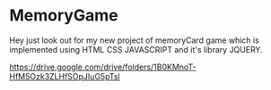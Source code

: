 # MemoryGame
Hey just look out for my new project of memoryCard game which is implemented using HTML CSS JAVASCRIPT and it's library JQUERY.



https://drive.google.com/drive/folders/1B0KMnoT-HfM5Ozk3ZLHfSOpJIuG5pTsl
